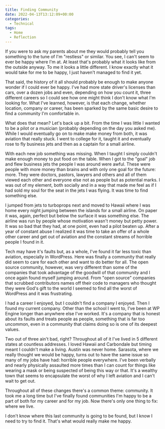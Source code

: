 ```yaml
---
title: Finding Community
date: 2022-04-13T13:12:09+00:00
categories:
  - Technical
tags:
  - Home
  - Reflection
---
```


If you were to ask my parents about me they would probably tell you something to the tune of I'm "restless" or similar. You see, I can't seem to ever be happy where I'm at. At least that's probably what it looks like from the outside anyway. To me it looks a little different. I know exactly what it would take for me to be happy, I just haven't managed to find it yet.

That said, the history of it all should probably be enough to make anyone wonder if I could ever be happy. I've had more state driver's licenses than cars, over a dozen jobs and even, depending on how you count it, three different careers so I could see how one might think I don't know what I'm looking for. What I've learned, however, is that each change, whether location, company or career, has been sparked by the same basic desire to find a community I'm comfortable in.

What does that mean? Let's back up a bit. From the time I was little I wanted to be a pilot or a musician (probably depending on the day you asked me). While I would eventually go on to make make money from both, it was aviation that really stuck. I went to college for it, taught it and eventually rose to fly business jets and then as a captain for a small airline.

With each new job something was missing. When I taught I simply couldn't make enough money to put food on the table. When I got to the "goal" job and flew business jets the people I was around were awful. These were people with more money than brains and with only one goal for the future: more. They were doctors, pastors, lawyers and others and all of them viewed each other and everyone else not as people but as potential marks. I was out of my element, both socially and in a way that made me feel as if I had sold my soul for the seat in the jets I was flying. It was time to find something else.

I jumped from jets to turboprops next and moved to Hawaii where I was home every night jumping between the islands for a small airline. On paper it was, again, perfect but below the surface it was something else. The airline was run by people whose motivation wasn't money but petty power. It was so bad that they had, at one point, even had a pilot beaten up. After a year of constant abuse I realized it was time to take an offer of a whole other career and get out of aviation and the constant streams of horrible people I found in it.

Tech may have it's faults but, as a whole, I've found it far less toxic than aviation, especially in WordPress. Here was finally a community that really did seem to care for each other and want to do better for all. The open source community, however, was very different than some of the companies that took advantage of the goodwill of that community and I once again found myself jumping around. From "open source" companies that scrubbed contributors names off their code to managers who thought they were God's gift to the world I seemed to find all the worst of WordPress and it was frustrating.

I had a career I enjoyed, but I couldn't find a company I enjoyed. Then I found my current company. Other than the school I went to, I've been at WP Engine longer than anywhere else I've worked. It's a company that is honest about its faults and treats people as people, something that is far too uncommon, even in a community that claims doing so is one of its deepest values.

Two out of three ain't bad, right? Throughout all of it I've lived in 5 different states at countless addresses. I loved Hawaii and Carbondale but timing meant I couldn't make a living. Austin was never home. Sarasota, where we really thought we would be happy, turns out to have the same issue so many of my jobs have had: horrible people everywhere. I've been verbally and nearly physically assaulted more times than I can count for things like wearing a mask or being suspected of being this way or that. It's a wealthy town that seems to encapsulate the worst of why I left aviation and I can't wait to get out.

Throughout all of these changes there's a common theme: community. It took me a long time but I've finally found communities I'm happy to be a part of both for my career and for my job. Now there's only one thing to fix: where we live.

I don't know where this last community is going to be found, but I know I need to try to find it. That's what would really make me happy.